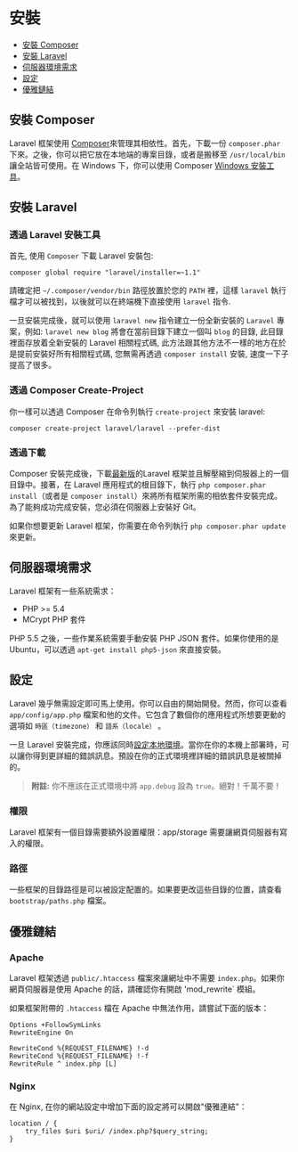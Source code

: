 # 安裝

- [安裝 Composer](#install-composer)
- [安裝 Laravel](#install-laravel)
- [伺服器環境需求](#server-requirements)
- [設定](#configuration)
- [優雅鏈結](#pretty-urls)

<a name="install-composer"></a>
## 安裝 Composer

Laravel 框架使用 [Composer](http://getcomposer.org)來管理其相依性。首先，下載一份 `composer.phar` 下來。之後，你可以把它放在本地端的專案目錄，或者是搬移至 `/usr/local/bin` 讓全站皆可使用。在 Windows 下，你可以使用 Composer [Windows 安裝工具](https://getcomposer.org/Composer-Setup.exe)。

<a name="install-laravel"></a>
## 安裝 Laravel

### 透過 Laravel 安裝工具

首先, 使用 `Composer` 下載 Laravel 安裝包: 

	composer global require "laravel/installer=~1.1"


請確定把 `~/.composer/vendor/bin` 路徑放置於您的 `PATH` 裡，這樣 `laravel` 執行檔才可以被找到，以後就可以在終端機下直接使用 `laravel` 指令.

一旦安裝完成後，就可以使用 `laravel new` 指令建立一份全新安裝的 `Laravel` 專案，例如: `laravel new blog` 將會在當前目錄下建立一個叫 `blog` 的目錄, 此目錄裡面存放着全新安裝的 Laravel 相關程式碼, 此方法跟其他方法不一樣的地方在於是提前安裝好所有相關程式碼, 您無需再透過 `composer install` 安裝, 速度一下子提高了很多。

### 透過 Composer Create-Project

你一樣可以透過 Composer 在命令列執行 `create-project` 來安裝 laravel: 

	composer create-project laravel/laravel --prefer-dist

### 透過下載

Composer 安裝完成後，下載[最新版](https://github.com/laravel/laravel/archive/master.zip)的Laravel 框架並且解壓縮到伺服器上的一個目錄中。接著，在 Laravel 應用程式的根目錄下，執行 `php composer.phar install`（或者是 `composer install`）來將所有框架所需的相依套件安裝完成。為了能夠成功完成安裝，您必須在伺服器上安裝好 Git。

如果你想要更新 Laravel 框架，你需要在命令列執行 `php composer.phar update` 來更新。

<a name="server-requirements"></a>
## 伺服器環境需求

Laravel 框架有一些系統需求：

- PHP >= 5.4
- MCrypt PHP 套件

PHP 5.5 之後，一些作業系統需要手動安裝 PHP JSON 套件。如果你使用的是 Ubuntu，可以透過 `apt-get install php5-json` 來直接安裝。

<a name="configuration"></a>
## 設定

Laravel 幾乎無需設定即可馬上使用。你可以自由的開始開發。然而，你可以查看 `app/config/app.php` 檔案和他的文件。它包含了數個你的應用程式所想要更動的選項如 `時區（timezone）` 和 `語系（locale）` 。

一旦 Laravel 安裝完成，你應該同時[設定本地環境](/docs/configuration#environment-configuration)。當你在你的本機上部署時，可以讓你得到更詳細的錯誤訊息。預設在你的正式環境裡詳細的錯誤訊息是被關掉的。

> **附註:** 你不應該在正式環境中將 `app.debug` 設為 `true`。絕對！千萬不要！

<a name="permissions"></a>
### 權限

Laravel 框架有一個目錄需要額外設置權限：app/storage 需要讓網頁伺服器有寫入的權限。

<a name="paths"></a>
### 路徑

一些框架的目錄路徑是可以被設定配置的。如果要更改這些目錄的位置，請查看 `bootstrap/paths.php` 檔案。

<a name="pretty-urls"></a>
## 優雅鏈結

### Apache

Laravel 框架透過 `public/.htaccess` 檔案來讓網址中不需要 `index.php`。如果你網頁伺服器是使用 Apache 的話，請確認你有開啟 'mod_rewrite` 模組。

如果框架附帶的 `.htaccess` 檔在 Apache 中無法作用，請嘗試下面的版本：

	Options +FollowSymLinks
	RewriteEngine On

	RewriteCond %{REQUEST_FILENAME} !-d
	RewriteCond %{REQUEST_FILENAME} !-f
	RewriteRule ^ index.php [L]


### Nginx

在 Nginx, 在你的網站設定中增加下面的設定將可以開啟"優雅連結"：

    location / {
        try_files $uri $uri/ /index.php?$query_string;
    }
